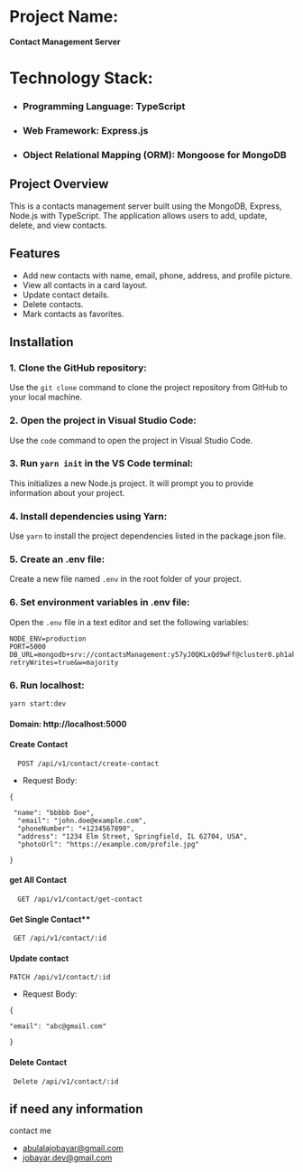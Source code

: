 # Project Name:  
**Contact Management Server**



# Technology Stack:
-  ### Programming Language: TypeScript
- ### Web Framework: Express.js
- ### Object Relational Mapping (ORM): Mongoose for MongoDB

## Project Overview

 This is a contacts management server built using the MongoDB, Express,  Node.js with TypeScript. The application allows users to add, update, delete, and view contacts.


## Features
- Add new contacts with name, email, phone, address, and profile picture.
- View all contacts in a card layout.
- Update contact details.
- Delete contacts.
- Mark contacts as favorites.





## Installation

### 1. Clone the GitHub repository:
Use the `git clone` command to clone the project repository from GitHub to your local machine.

### 2. Open the project in Visual Studio Code:
Use the `code` command to open the project in Visual Studio Code.

### 3. Run `yarn init` in the VS Code terminal:
This initializes a new Node.js project. It will prompt you to provide information about your project.

### 4. Install dependencies using Yarn:
Use `yarn` to install the project dependencies listed in the package.json file.

### 5. Create an .env file:
Create a new file named `.env` in the root folder of your project.

### 6. Set environment variables in .env file:
Open the `.env` file in a text editor and set the following variables:

```plaintext
NODE_ENV=production
PORT=5000
DB_URL=mongodb+srv://contactsManagement:y57yJ0QKLxQd9wFf@cluster0.ph1akes.mongodb.net/user?retryWrites=true&w=majority
```
### 6. Run localhost:
`yarn start:dev`

#### Domain: http://localhost:5000

#### Create Contact

```http
  POST /api/v1/contact/create-contact
```

- Request Body:
```http
{
   
 "name": "bbbbb Doe",
  "email": "john.doe@example.com",
  "phoneNumber": "+1234567890",
  "address": "1234 Elm Street, Springfield, IL 62704, USA",
  "photoUrl": "https://example.com/profile.jpg"

}
``` 


####  get All Contact

```http
  GET /api/v1/contact/get-contact
```

#### Get Single Contact**

```http
 GET /api/v1/contact/:id
```

#### Update contact 

```http
PATCH /api/v1/contact/:id

```

- Request Body:
```http
{
   
"email": "abc@gmail.com"

}
``` 

#### Delete Contact


```http
 Delete /api/v1/contact/:id

```


## if need any information
contact me

- abulalajobayar@gmail.com
- jobayar.dev@gmail.com

